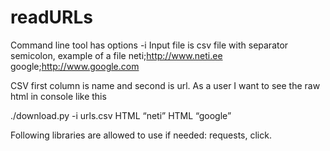 # readURLs

Command line tool has options -i <input-file>
Input file is csv file with separator semicolon, example of a file
neti;http://www.neti.ee
google;http://www.google.com
 
CSV first column is name and second is url.
As a user I want to see the raw html in console like this
 
./download.py -i urls.csv
HTML “neti”
<raw html>
HTML “google”
<raw html>
 
Following libraries are allowed to use if needed: requests, click.
